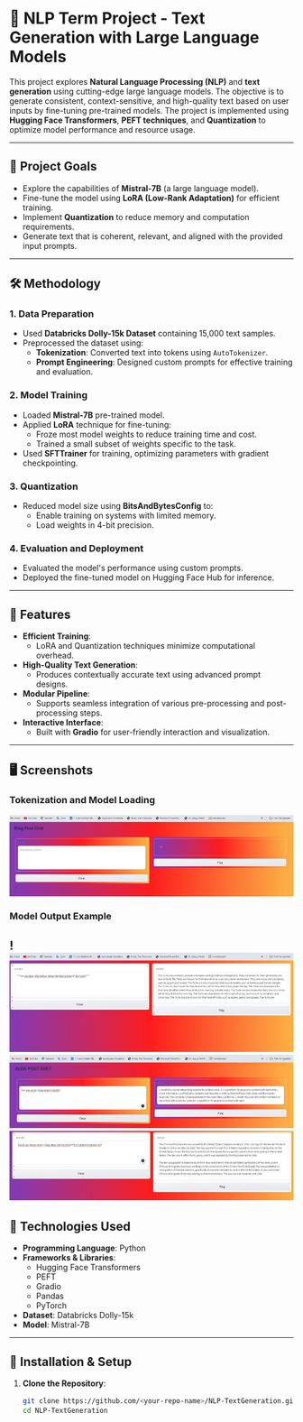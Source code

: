 # 📘 NLP Term Project - Text Generation with Large Language Models

This project explores **Natural Language Processing (NLP)** and **text generation** using cutting-edge large language models. The objective is to generate consistent, context-sensitive, and high-quality text based on user inputs by fine-tuning pre-trained models. The project is implemented using **Hugging Face Transformers**, **PEFT techniques**, and **Quantization** to optimize model performance and resource usage.

---

## 🎯 Project Goals

- Explore the capabilities of **Mistral-7B** (a large language model).
- Fine-tune the model using **LoRA (Low-Rank Adaptation)** for efficient training.
- Implement **Quantization** to reduce memory and computation requirements.
- Generate text that is coherent, relevant, and aligned with the provided input prompts.

---

## 🛠️ Methodology

### 1. **Data Preparation**
- Used **Databricks Dolly-15k Dataset** containing 15,000 text samples.
- Preprocessed the dataset using:
  - **Tokenization**: Converted text into tokens using `AutoTokenizer`.
  - **Prompt Engineering**: Designed custom prompts for effective training and evaluation.

### 2. **Model Training**
- Loaded **Mistral-7B** pre-trained model.
- Applied **LoRA** technique for fine-tuning:
  - Froze most model weights to reduce training time and cost.
  - Trained a small subset of weights specific to the task.
- Used **SFTTrainer** for training, optimizing parameters with gradient checkpointing.

### 3. **Quantization**
- Reduced model size using **BitsAndBytesConfig** to:
  - Enable training on systems with limited memory.
  - Load weights in 4-bit precision.

### 4. **Evaluation and Deployment**
- Evaluated the model's performance using custom prompts.
- Deployed the fine-tuned model on Hugging Face Hub for inference.

---

## 🧩 Features

- **Efficient Training**:
  - LoRA and Quantization techniques minimize computational overhead.
- **High-Quality Text Generation**:
  - Produces contextually accurate text using advanced prompt designs.
- **Modular Pipeline**:
  - Supports seamless integration of various pre-processing and post-processing steps.
- **Interactive Interface**:
  - Built with **Gradio** for user-friendly interaction and visualization.

---

## 🖥️ Screenshots

### Tokenization and Model Loading
![alt text](image-2.png)




### Model Output Example
!![alt text](image.png)
![alt text](image-1.png)
![alt text](image-3.png)
---

## 🔧 Technologies Used

- **Programming Language**: Python
- **Frameworks & Libraries**:
  - Hugging Face Transformers
  - PEFT
  - Gradio
  - Pandas
  - PyTorch
- **Dataset**: Databricks Dolly-15k
- **Model**: Mistral-7B

---

## 🚀 Installation & Setup

1. **Clone the Repository**:
   ```bash
   git clone https://github.com/<your-repo-name>/NLP-TextGeneration.git
   cd NLP-TextGeneration
